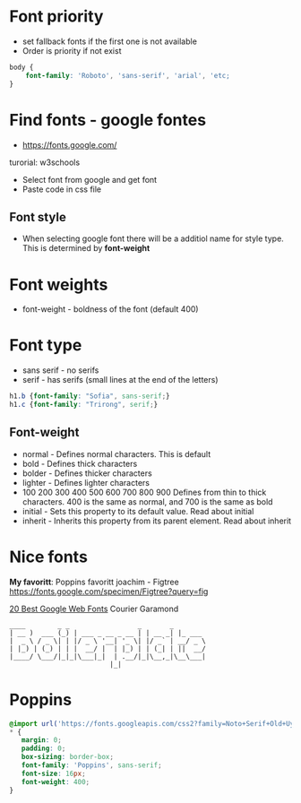 


# Font priority
* set fallback fonts if the first one is not available
* Order is priority if not exist
```css
body {
    font-family: 'Roboto', 'sans-serif', 'arial', 'etc;
}
```



# Find fonts - google fontes
* https://fonts.google.com/


turorial: w3schools
* Select font from google and get font
* Paste code in css file


## Font style

* When selecting google font there will be a additiol name for style type. This
  is determined by **font-weight**

# Font weights

* font-weight - boldness of the font (default 400)

# Font type
* sans serif - no serifs
* serif - has serifs (small lines at the end of the letters)

```css
h1.b {font-family: "Sofia", sans-serif;}
h1.c {font-family: "Trirong", serif;}
```





## Font-weight
* normal - Defines normal characters. This is default	
* bold - Defines thick characters	
* bolder - Defines thicker characters	
* lighter - Defines lighter characters	
* 100
    200
    300
    400
    500
    600
    700
    800
    900	Defines from thin to thick characters. 400 is the same as normal, and 700 is the same as bold	
* initial - Sets this property to its default value. Read about initial	
* inherit - Inherits this property from its parent element. Read about inherit


# Nice fonts
**My favoritt**: Poppins
favoritt joachim - Figtree https://fonts.google.com/specimen/Figtree?query=fig

[20 Best Google Web Fonts](https://www.awwwards.com/20-best-web-fonts-from-google-web-fonts-and-font-face.html)
Courier
Garamond

 
 ```
 ____        _ _                 _       _       
| __ )  ___ (_) | ___ _ __ _ __ | | __ _| |_ ___ 
|  _ \ / _ \| | |/ _ \ '__| '_ \| |/ _` | __/ _ \
| |_) | (_) | | |  __/ |  | |_) | | (_| | ||  __/
|____/ \___/|_|_|\___|_|  | .__/|_|\__,_|\__\___|
                          |_|                    
 ```
 
 
 # Poppins
 
 ```css
@import url('https://fonts.googleapis.com/css2?family=Noto+Serif+Old+Uyghur&family=Poppins:ital,wght@0,100;0,200;0,300;0,400;0,500;0,600;0,700;0,800;0,900;1,100;1,200;1,300;1,400;1,500;1,600;1,700;1,800;1,900&family=Roboto:ital,wght@0,400;0,500;0,700;1,500&display=swap');
* {
    margin: 0;
    padding: 0;
    box-sizing: border-box;
    font-family: 'Poppins', sans-serif;
    font-size: 16px; 
    font-weight: 400; 
}
 ```
 
